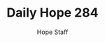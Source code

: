 ---
image: /assets/img/daily-hope-default-artwork.png
title: Daily Hope 284
number: 284
categories:
  - Daily Hope
author: Hope Staff
notes: Daily Hope 284
embed: >-
  <iframe src="https://open.spotify.com/embed/episode/4rIRENpkCR0MDqWyvN5cHv?utm_source=generator" width="400px" height="102px" frameborder=“0" scrolling=“no”></iframe>
---